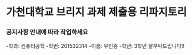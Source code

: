 ﻿# 가천대학교 브리지 과제 제출용 리파지토리
### 공지사항 안내에 따라 작업하세요
-학과: 컴퓨터공학 
-학번: 201532314
-이름: 유인종
-학년: 3학년
잘부탁드립니다!!